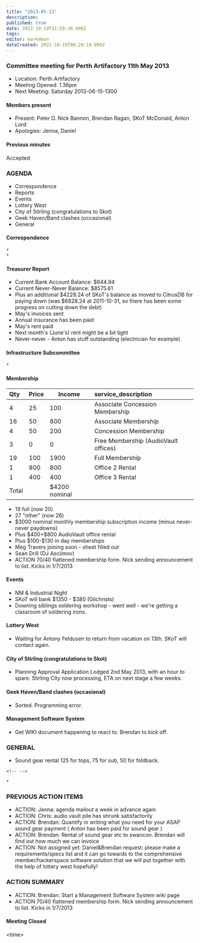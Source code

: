 ```yaml
---
title: "2013-05-11"
description: 
published: true
date: 2022-10-19T11:59:38.896Z
tags: 
editor: markdown
dateCreated: 2022-10-19T08:20:14.099Z
---
```


### Committee meeting for Perth Artifactory 11th May 2013

-   Location: Perth Artifactory
-   Meeting Opened: 1.36pm
-   Next Meeting: Saturday 2013-06-15-1300

#### Members present

-   Present: Peter D. Nick Bannon, Brendan Ragan, SKoT McDonald, Anton Lord
-   Apologies: Jenna, Daniel

#### Previous minutes

Accepted

### AGENDA

-   Correspondence
-   Reports
-   Events
-   Lottery West
-   City of Stirling (congratulations to Skot)
-   Geek Haven/Band clashes (occasional)
-   General

#### Correspondence

    * 
    * 

#### Treasurer Report

-   Current Bank Account Balance: \$644.94
-   Current Never-Never Balance: \$8575.61
-   Plus an additional \$4228.24 of SKoT's balance as moved to CitrusDB for paying down (was \$6828.24 at 2011-10-31, so there has been some progress on cutting down the debt)
-   May's invoices sent
-   Annual insurance has been paid
-   May's rent paid
-   Next month's (June's) rent might be a bit tight
-   Never-never - Anton has stuff outstanding (electrician for example)

#### Infrastructure Subcommittee

    * 

#### Membership

| Qty   | Price | Income         | service_description                  |
|:------|:------|----------------|:-------------------------------------|
| 4     | 25    | 100            | Associate Concession Membership      |
| 16    | 50    | 800            | Associate Membership                 |
| 4     | 50    | 200            | Concession Membership                |
| 3     | 0     | 0              | Free Membership (AudioVault offices) |
| 19    | 100   | 1900           | Full Membership                      |
| 1     | 800   | 800            | Office 2 Rental                      |
| 1     | 400   | 400            | Office 3 Rental                      |
| Total |       | \$4200 nominal |                                      |

-   19 full (now 20)
-   27 "other" (now 26)
-   \$3000 nominal monthly membership subscription income (minus never-never paydowns)
-   Plus \$400+\$800 AudioVault office rental
-   Plus \$100-\$130 in day memberships
-   Meg Travers joining soon - sheet filled out
-   Sean Drill (DJ Asciimov)
-   ACTION 70/40 flattened membership form. Nick sending announcement to list. Kicks in 1/7/2013

#### Events

-   NM & Industrial Night
-   SKoT will bank \$1350 - \$380 (Gilchrists)
-   Downing siblings soldering workshop - went well - we're getting a classroom of soldering irons.

#### Lottery West

-   Waiting for Antony Feldusen to return from vacation on 13th. SKoT will contact again.

#### City of Stirling (congratulations to Skot)

-   Planning Approval Application Lodged 2nd May 2013, with an hour to spare. Stirling City now processing, ETA on next stage a few weeks.

#### Geek Haven/Band clashes (occasional)

-   Sorted. Programming error.

#### Management Software System

-   Get WIKI document happening to react to. Brendan to kick off.

### GENERAL

-   Sound gear rental 125 for tops, 75 for sub, 50 for foldback.

```{=html}
<!-- -->
```
    * 

### PREVIOUS ACTION ITEMS

-   ACTION: Jenna: agenda mailout a week in advance again
-   ACTION: Chris: audio vault pile has shrunk satisfactorily
-   ACTION: Brendan: Quantify in writing what you need for your ASAP sound gear payment ( Anton has been paid for sound gear )
-   ACTION: Brendan: Rental of sound gear etc to swancon. Brendan will find out how much we can invoice
-   ACTION: Not assigned yet: Daniel&Brendan request: please make a requirements/specs list and it can go towards to the comprehensive member/hackerspace software solution that we will put together with the help of lottery west hopefully!

### ACTION SUMMARY

-   ACTION: Brendan: Start a Management Software System wiki page
-   ACTION 70/40 flattened membership form. Nick sending announcement to list. Kicks in 1/7/2013

#### Meeting Closed

\<time\>

